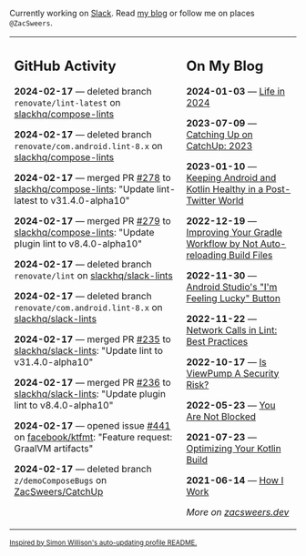 Currently working on [Slack](https://slack.com/). Read [my blog](https://zacsweers.dev/) or follow me on places `@ZacSweers`.

<table><tr><td valign="top" width="60%">

## GitHub Activity
<!-- githubActivity starts -->
**2024-02-17** — deleted branch `renovate/lint-latest` on [slackhq/compose-lints](https://github.com/slackhq/compose-lints)

**2024-02-17** — deleted branch `renovate/com.android.lint-8.x` on [slackhq/compose-lints](https://github.com/slackhq/compose-lints)

**2024-02-17** — merged PR [#278](https://github.com/slackhq/compose-lints/pull/278) to [slackhq/compose-lints](https://github.com/slackhq/compose-lints): "Update lint-latest to v31.4.0-alpha10"

**2024-02-17** — merged PR [#279](https://github.com/slackhq/compose-lints/pull/279) to [slackhq/compose-lints](https://github.com/slackhq/compose-lints): "Update plugin lint to v8.4.0-alpha10"

**2024-02-17** — deleted branch `renovate/lint` on [slackhq/slack-lints](https://github.com/slackhq/slack-lints)

**2024-02-17** — deleted branch `renovate/com.android.lint-8.x` on [slackhq/slack-lints](https://github.com/slackhq/slack-lints)

**2024-02-17** — merged PR [#235](https://github.com/slackhq/slack-lints/pull/235) to [slackhq/slack-lints](https://github.com/slackhq/slack-lints): "Update lint to v31.4.0-alpha10"

**2024-02-17** — merged PR [#236](https://github.com/slackhq/slack-lints/pull/236) to [slackhq/slack-lints](https://github.com/slackhq/slack-lints): "Update plugin lint to v8.4.0-alpha10"

**2024-02-17** — opened issue [#441](https://github.com/facebook/ktfmt/issues/441) on [facebook/ktfmt](https://github.com/facebook/ktfmt): "Feature request: GraalVM artifacts"

**2024-02-17** — deleted branch `z/demoComposeBugs` on [ZacSweers/CatchUp](https://github.com/ZacSweers/CatchUp)
<!-- githubActivity ends -->
</td><td valign="top" width="40%">

## On My Blog
<!-- blog starts -->
**2024-01-03** — [Life in 2024](https://www.zacsweers.dev/life-in-2024/)

**2023-07-09** — [Catching Up on CatchUp: 2023](https://www.zacsweers.dev/catching-up-on-catchup-2023/)

**2023-01-10** — [Keeping Android and Kotlin Healthy in a Post-Twitter World](https://www.zacsweers.dev/keeping-android-healthy/)

**2022-12-19** — [Improving Your Gradle Workflow by Not Auto-reloading Build Files](https://www.zacsweers.dev/improving-your-workflow-by-not-auto-reloading-build-files/)

**2022-11-30** — [Android Studio's "I'm Feeling Lucky" Button](https://www.zacsweers.dev/android-studios-im-feeling-lucky-button/)

**2022-11-22** — [Network Calls in Lint: Best Practices](https://www.zacsweers.dev/network-calls-in-lint-best-practices/)

**2022-10-17** — [Is ViewPump A Security Risk?](https://www.zacsweers.dev/is-viewpump-a-security-risk/)

**2022-05-23** — [You Are Not Blocked](https://www.zacsweers.dev/you-are-not-blocked/)

**2021-07-23** — [Optimizing Your Kotlin Build](https://www.zacsweers.dev/optimizing-your-kotlin-build/)

**2021-06-14** — [How I Work](https://www.zacsweers.dev/how-i-work/)
<!-- blog ends -->
_More on [zacsweers.dev](https://zacsweers.dev/)_
</td></tr></table>

<sub><a href="https://simonwillison.net/2020/Jul/10/self-updating-profile-readme/">Inspired by Simon Willison's auto-updating profile README.</a></sub>